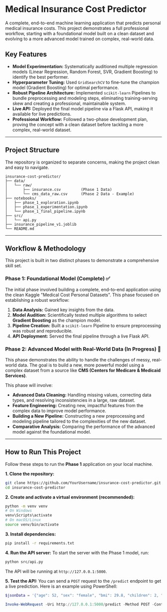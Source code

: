 
# Medical Insurance Cost Predictor

A complete, end-to-end machine learning application that predicts personal medical insurance costs. This project demonstrates a full professional workflow, starting with a foundational model built on a clean dataset and evolving to a more advanced model trained on complex, real-world data.

## Key Features

  - **Model Experimentation:** Systematically auditioned multiple regression models (Linear Regression, Random Forest, SVR, Gradient Boosting) to identify the best performer.
  - **Hyperparameter Tuning:** Used `GridSearchCV` to fine-tune the champion model (Gradient Boosting) for optimal performance.
  - **Robust Pipeline Architecture:** Implemented `scikit-learn` Pipelines to bundle preprocessing and modeling steps, eliminating training-serving skew and creating a professional, maintainable system.
  - **Live API:** Deployed the final model pipeline via a Flask API, making it available for live predictions.
  - **Professional Workflow:** Followed a two-phase development plan, proving the concept with a clean dataset before tackling a more complex, real-world dataset.

-----

## Project Structure

The repository is organized to separate concerns, making the project clean and easy to navigate.

```
insurance-cost-predictor/
├── data/
│   └── raw/
│       ├── insurance.csv         (Phase 1 Data)
│       └── cms_data_raw.csv      (Phase 2 Data - Example)
├── notebooks/
│   ├── phase_1_exploration.ipynb
│   ├── phase_1_experimentation.ipynb
│   └── phase_1_final_pipeline.ipynb
├── src/
│   └── api.py
├── insurance_pipeline_v1.joblib
└── README.md
```

-----

## Workflow & Methodology

This project is built in two distinct phases to demonstrate a comprehensive skill set.

### Phase 1: Foundational Model (Complete) ✅

The initial phase involved building a complete, end-to-end application using the clean Kaggle "Medical Cost Personal Datasets". This phase focused on establishing a robust workflow:

1.  **Data Analysis:** Gained key insights from the data.
2.  **Model Audition:** Scientifically tested multiple algorithms to select **Gradient Boosting** as the champion model.
3.  **Pipeline Creation:** Built a `scikit-learn` Pipeline to ensure preprocessing was robust and reproducible.
4.  **API Deployment:** Served the final pipeline through a live Flask API.

### Phase 2: Advanced Model with Real-World Data (In Progress) 🔬

This phase demonstrates the ability to handle the challenges of messy, real-world data. The goal is to build a new, more powerful model using a complex dataset from a source like **CMS (Centers for Medicare & Medicaid Services)**.

This phase will involve:

  - **Advanced Data Cleaning:** Handling missing values, correcting data types, and resolving inconsistencies in a large, raw dataset.
  - **Feature Engineering:** Creating new, impactful features from the complex data to improve model performance.
  - **Building a New Pipeline:** Constructing a new preprocessing and modeling pipeline tailored to the complexities of the new dataset.
  - **Comparative Analysis:** Comparing the performance of the advanced model against the foundational model.

-----

## How to Run This Project

Follow these steps to run the **Phase 1** application on your local machine.

**1. Clone the repository:**

```bash
git clone https://github.com/YourUsername/insurance-cost-predictor.git
cd insurance-cost-predictor
```

**2. Create and activate a virtual environment (recommended):**

```bash
python -m venv venv
# On Windows
venv\Scripts\activate
# On macOS/Linux
source venv/bin/activate
```

**3. Install dependencies:**

```bash
pip install -r requirements.txt
```

**4. Run the API server:**
To start the server with the Phase 1 model, run:

```bash
python src/api.py
```

The API will be running at `http://127.0.0.1:5000`.

**5. Test the API:**
You can send a `POST` request to the `/predict` endpoint to get a live prediction. Here is an example using PowerShell:

```powershell
$jsonData = '{"age": 52, "sex": "female", "bmi": 29.8, "children": 2, "smoker": "yes", "region": "southeast"}'

Invoke-WebRequest -Uri http://127.0.0.1:5000/predict -Method POST -ContentType "application/json" -Body $jsonData
```
